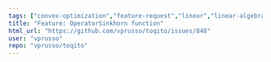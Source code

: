 ```yaml
---
tags: ["convex-optimization","feature-request","linear","linear-algebra","matrix-analysis","nonlocal-game","physics","python","python-3","python3","quantum","quantum-computing","quantum-information","quantum-information-science","quantum-information-theory","quantum-physics","quantum-programming","quantum-programming-language","research","semidefinite-programming","unitaryhack"]
title: "Feature: OperatorSinkhorn function"
html_url: "https://github.com/vprusso/toqito/issues/848"
user: "vprusso"
repo: "vprusso/toqito"
---
```



